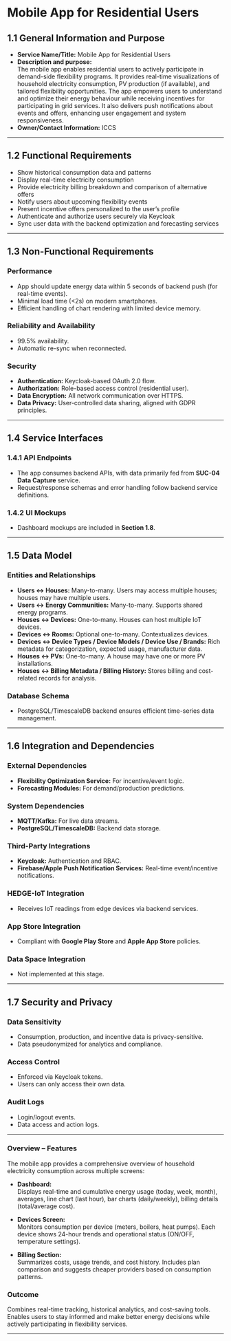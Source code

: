 # Mobile App for Residential Users

## 1.1 General Information and Purpose
- **Service Name/Title:** Mobile App for Residential Users  
- **Description and purpose:**  
The mobile app enables residential users to actively participate in demand-side flexibility programs. It provides real-time visualizations of household electricity consumption, PV production (if available), and tailored flexibility opportunities. The app empowers users to understand and optimize their energy behaviour while receiving incentives for participating in grid services. It also delivers push notifications about events and offers, enhancing user engagement and system responsiveness.  
- **Owner/Contact Information:** ICCS

---

## 1.2 Functional Requirements
- Show historical consumption data and patterns  
- Display real-time electricity consumption  
- Provide electricity billing breakdown and comparison of alternative offers  
- Notify users about upcoming flexibility events  
- Present incentive offers personalized to the user’s profile  
- Authenticate and authorize users securely via Keycloak  
- Sync user data with the backend optimization and forecasting services  

---

## 1.3 Non-Functional Requirements

### Performance
- App should update energy data within 5 seconds of backend push (for real-time events).  
- Minimal load time (<2s) on modern smartphones.  
- Efficient handling of chart rendering with limited device memory.  

### Reliability and Availability
- 99.5% availability.  
- Automatic re-sync when reconnected.  

### Security
- **Authentication:** Keycloak-based OAuth 2.0 flow.  
- **Authorization:** Role-based access control (residential user).  
- **Data Encryption:** All network communication over HTTPS.  
- **Data Privacy:** User-controlled data sharing, aligned with GDPR principles.  

---

## 1.4 Service Interfaces

### 1.4.1 API Endpoints
- The app consumes backend APIs, with data primarily fed from **SUC-04 Data Capture** service.  
- Request/response schemas and error handling follow backend service definitions.  

### 1.4.2 UI Mockups
- Dashboard mockups are included in **Section 1.8**.  

---

## 1.5 Data Model

### Entities and Relationships
- **Users ↔ Houses:** Many-to-many. Users may access multiple houses; houses may have multiple users.  
- **Users ↔ Energy Communities:** Many-to-many. Supports shared energy programs.  
- **Houses ↔ Devices:** One-to-many. Houses can host multiple IoT devices.  
- **Devices ↔ Rooms:** Optional one-to-many. Contextualizes devices.  
- **Devices ↔ Device Types / Device Models / Device Use / Brands:** Rich metadata for categorization, expected usage, manufacturer data.  
- **Houses ↔ PVs:** One-to-many. A house may have one or more PV installations.  
- **Houses ↔ Billing Metadata / Billing History:** Stores billing and cost-related records for analysis.  

### Database Schema
- PostgreSQL/TimescaleDB backend ensures efficient time-series data management.  

---

## 1.6 Integration and Dependencies

### External Dependencies
- **Flexibility Optimization Service:** For incentive/event logic.  
- **Forecasting Modules:** For demand/production predictions.  

### System Dependencies
- **MQTT/Kafka:** For live data streams.  
- **PostgreSQL/TimescaleDB:** Backend data storage.  

### Third-Party Integrations
- **Keycloak:** Authentication and RBAC.  
- **Firebase/Apple Push Notification Services:** Real-time event/incentive notifications.  

### HEDGE-IoT Integration
- Receives IoT readings from edge devices via backend services.  

### App Store Integration
- Compliant with **Google Play Store** and **Apple App Store** policies.  

### Data Space Integration
- Not implemented at this stage.  

---

## 1.7 Security and Privacy

### Data Sensitivity
- Consumption, production, and incentive data is privacy-sensitive.  
- Data pseudonymized for analytics and compliance.  

### Access Control
- Enforced via Keycloak tokens.  
- Users can only access their own data.  

### Audit Logs
- Login/logout events.  
- Data access and action logs.  

---

### Overview – Features
The mobile app provides a comprehensive overview of household electricity consumption across multiple screens:  

- **Dashboard:**  
  Displays real-time and cumulative energy usage (today, week, month), averages, line chart (last hour), bar charts (daily/weekly), billing details (total/average cost).  

- **Devices Screen:**  
  Monitors consumption per device (meters, boilers, heat pumps). Each device shows 24-hour trends and operational status (ON/OFF, temperature settings).  

- **Billing Section:**  
  Summarizes costs, usage trends, and cost history. Includes plan comparison and suggests cheaper providers based on consumption patterns.  

### Outcome
Combines real-time tracking, historical analytics, and cost-saving tools. Enables users to stay informed and make better energy decisions while actively participating in flexibility services.  

---
